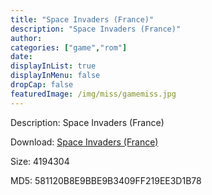 ```yaml
---
title: "Space Invaders (France)"
description: "Space Invaders (France)"
author: 
categories: ["game","rom"]
date: 
displayInList: true
displayInMenu: false
dropCap: false
featuredImage: /img/miss/gamemiss.jpg
---
```


Description: Space Invaders (France)

Download: <a style="text-decoration:underline;" href="https://mega.nz/#!TGZQkAyS!S_OPtc8qcfUdkefPWlXbMB3EduqKqqRoBqzSA8msIW8" target = "_blank" rel = "nofollow" > Space Invaders (France)</a>

Size: 4194304

MD5: 581120B8E9BBE9B3409FF219EE3D1B78

